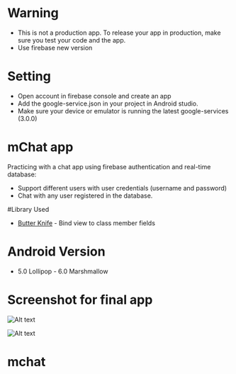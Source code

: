 # Warning
* This is not a production app. To release your app in production, make sure you test your code and the app.
* Use firebase new version
  
# Setting
* Open account in firebase console and create an app
* Add the google-service.json in your project in Android studio.
* Make sure your device or emulator is running the latest google-services (3.0.0)

# mChat  app  
Practicing with a chat app using firebase authentication and real-time database:   
*	Support different users with user credentials (username and password)
*	Chat with any user registered in the database.

#Library Used  
*	[Butter Knife](http://jakewharton.github.io/butterknife/) - Bind view to class member fields

# Android Version
* 5.0 Lollipop - 6.0 Marshmallow

# Screenshot for final app
![Alt text](/images/mChatUsers.png?raw=true "users")  

![Alt text](/images/mChatChat.png?raw=true "chat")
# mchat
